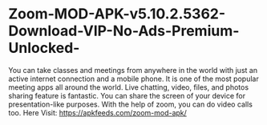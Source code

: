 # Zoom-MOD-APK-v5.10.2.5362-Download-VIP-No-Ads-Premium-Unlocked-
You can take classes and meetings from anywhere in the world with just an active internet connection and a mobile phone. It is one of the most popular meeting apps all around the world. Live chatting, video, files, and photos sharing feature is fantastic. You can share the screen of your device for presentation-like purposes. With the help of zoom, you can do video calls too. Here Visit: https://apkfeeds.com/zoom-mod-apk/
